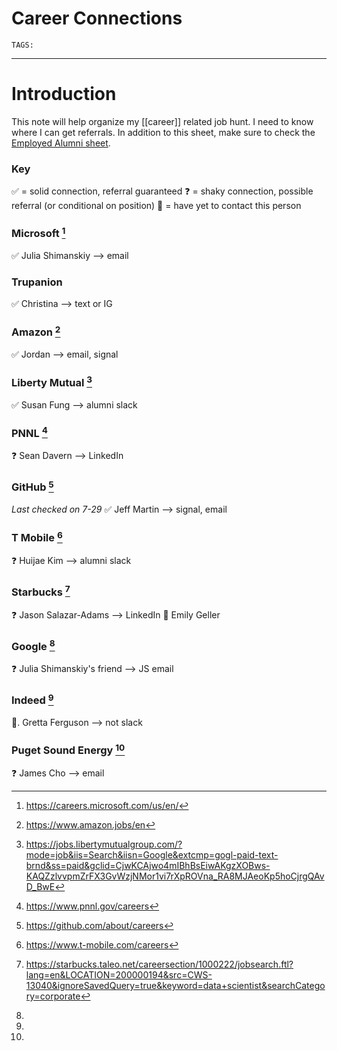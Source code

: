 # Career Connections
`TAGS:` 

---
# Introduction
This note will help organize my [[career]] related job hunt. I need to know where I can get referrals. In addition to this sheet, make sure to check the [Employed Alumni sheet](https://docs.google.com/spreadsheets/u/3/d/1CDAHtQoQyfaWHW67mlpRIo-XjHMnkd_EQ8s4pWG67co/edit#gid=386453937).

### Key
✅ = solid connection, referral guaranteed
❓ = shaky connection, possible referral (or conditional on position)
👻 = have yet to contact this person

### Microsoft [^1]
 ✅  Julia Shimanskiy --> email

### Trupanion
✅ Christina --> text or IG
 
### Amazon [^2]
 ✅  Jordan --> email, signal
 
### Liberty Mutual [^3]
✅  Susan Fung --> alumni slack

### PNNL [^4]
❓ Sean Davern --> LinkedIn

### GitHub [^5]
*Last checked on 7-29*
✅  Jeff Martin --> signal, email

### T Mobile [^6]
❓ Huijae Kim --> alumni slack

### Starbucks [^7]
❓ Jason Salazar-Adams --> LinkedIn
👻   Emily Geller

### Google [^8]
❓ Julia Shimanskiy's friend --> JS email

### Indeed [^9]
👻. Gretta Ferguson --> not slack

### Puget Sound Energy [^10]
❓ James Cho --> email

[^1]: https://careers.microsoft.com/us/en/
[^2]: https://www.amazon.jobs/en
[^3]: https://jobs.libertymutualgroup.com/?mode=job&iis=Search&iisn=Google&extcmp=gogl-paid-text-brnd&ss=paid&gclid=CjwKCAjwo4mIBhBsEiwAKgzXOBws-KAQZzlvvpmZrFX3GvWzjNMor1vi7rXpROVna_RA8MJAeoKp5hoCjrgQAvD_BwE
[^4]: https://www.pnnl.gov/careers
[^5]: https://github.com/about/careers
[^6]: https://www.t-mobile.com/careers
[^7]: https://starbucks.taleo.net/careersection/1000222/jobsearch.ftl?lang=en&LOCATION=200000194&src=CWS-13040&ignoreSavedQuery=true&keyword=data+scientist&searchCategory=corporate
[^8]:
[^9]:
[^10]: